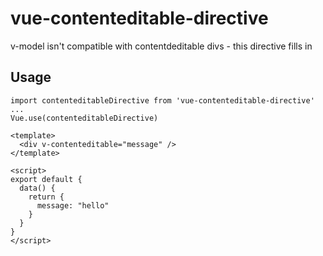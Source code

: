 # vue-contenteditable-directive
v-model isn't compatible with contentdeditable divs - this directive fills in

## Usage 
``` 
import contenteditableDirective from 'vue-contenteditable-directive'
...
Vue.use(contenteditableDirective)
```
```
<template>
  <div v-contenteditable="message" />
</template>

<script>
export default {
  data() {
    return {
      message: "hello"
    }
  }
}
</script>
```
